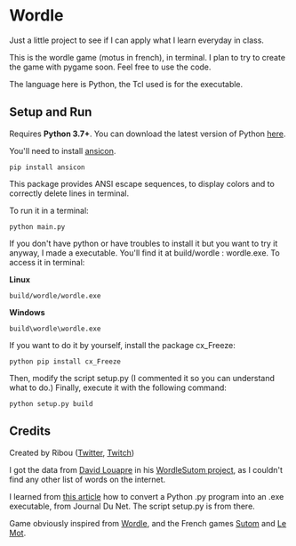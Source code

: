 # Wordle
Just a little project to see if I can apply what I learn everyday in class.

This is the wordle game (motus in french), in terminal. I plan to try to create the game with pygame soon. Feel free to use the code.

The language here is Python, the Tcl used is for the executable.

## Setup and Run

Requires **Python 3.7+**. You can download the latest version of Python [here](https://www.python.org/downloads/).

You'll need to install [ansicon](https://github.com/adoxa/ansicon).

    pip install ansicon

This package provides ANSI escape sequences, to display colors and to correctly delete lines in terminal.

To run it in a terminal:

    python main.py


If you don't have python or have troubles to install it but you want to try it anyway, I made a executable. You'll find it at build/wordle : wordle.exe.
To access it in terminal:

**Linux**

    build/wordle/wordle.exe

**Windows**

    build\wordle\wordle.exe

If you want to do it by yourself, install the package cx_Freeze:

    python pip install cx_Freeze

Then, modify the script setup.py (I commented it so you can understand what to do.) Finally,
execute it with the following command:

    python setup.py build


## Credits
Created by Ribou ([Twitter](https://ribou.fr/twitter), [Twitch](https://ribou.fr/twitch))

I got the data from [David Louapre](github.com/scienceetonnante) in his [WordleSutom project](github.com/scienceetonnante/WordleSutom), as I couldn't find any other list of words on the internet.

I learned from [this article](https://www.journaldunet.fr/web-tech/developpement/1441101-comment-convertir-un-programme-python-py-en-executable-exe/) how to convert a Python .py program into an .exe executable, from Journal Du Net. The script setup.py is from there.

Game obviously inspired from [Wordle](https://www.nytimes.com/games/wordle/index.html), and the French games [Sutom](https://sutom.nocle.fr/#) and [Le Mot](https://wordle.louan.me/).
